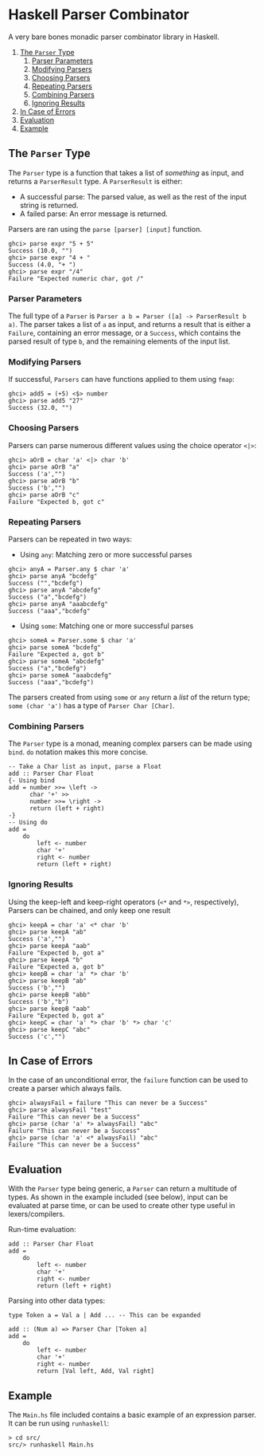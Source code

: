 # Haskell Parser Combinator

A very bare bones monadic parser combinator library in Haskell.

1. [The `Parser` Type](##The`Parser`Type)
    1. [Parser Parameters](###ParserParameters)
    1. [Modifying Parsers](###ModifyingParsers)
    2. [Choosing Parsers](###ChoosingParsers)
    3. [Repeating Parsers](###RepeatingParsers)
    4. [Combining Parsers](###CombiningParsers)
    5. [Ignoring Results](###IgnoringResults)
2. [In Case of Errors](##InCaseOfErrors)
3. [Evaluation](##Evaluation) 
4. [Example](##Example)

## The `Parser` Type

The `Parser` type is a function that takes a list of *something* as input, and returns a `ParserResult` type. A
`ParserResult` is either:

- A successful parse: The parsed value, as well as the rest of the input string is returned.
- A failed parse: An error message is returned.

Parsers are ran using the `parse [parser] [input]` function.

```
ghci> parse expr "5 + 5"
Success (10.0, "")
ghci> parse expr "4 + "
Success (4.0, "+ ")
ghci> parse expr "/4"
Failure "Expected numeric char, got /"
```

### Parser Parameters

The full type of a `Parser` is `Parser a b = Parser ([a] -> ParserResult b a)`. The parser
takes a list of `a` as input, and returns a result that is either a `Failure`, containing an error
message, or a `Success`, which contains the parsed result of type `b`, and the remaining elements of
the input list.

### Modifying Parsers

If successful, `Parsers` can have functions applied to them using `fmap`:

```
ghci> add5 = (+5) <$> number
ghci> parse add5 "27"
Success (32.0, "")
```

### Choosing Parsers

Parsers can parse numerous different values using the choice operator `<|>`:
```
ghci> aOrB = char 'a' <|> char 'b'
ghci> parse aOrB "a"
Success ('a',"")
ghci> parse aOrB "b"
Success ('b',"")
ghci> parse aOrB "c"
Failure "Expected b, got c"
```

### Repeating Parsers

Parsers can be repeated in two ways:

- Using `any`: Matching zero or more successful parses
```
ghci> anyA = Parser.any $ char 'a'
ghci> parse anyA "bcdefg"
Success ("","bcdefg")
ghci> parse anyA "abcdefg"
Success ("a","bcdefg")
ghci> parse anyA "aaabcdefg"
Success ("aaa","bcdefg"

```
- Using `some`: Matching one or more successful parses
```
ghci> someA = Parser.some $ char 'a'
ghci> parse someA "bcdefg"
Failure "Expected a, got b"
ghci> parse someA "abcdefg"
Success ("a","bcdefg")
ghci> parse someA "aaabcdefg"
Success ("aaa","bcdefg")
```

The parsers created from using `some` or `any` return a *list* of the return type; `some (char 'a')` has a type of `Parser Char [Char]`.

### Combining Parsers

The `Parser` type is a monad, meaning complex parsers can be made using `bind`. `do` notation makes this more concise.

```
-- Take a Char list as input, parse a Float
add :: Parser Char Float
{- Using bind
add = number >>= \left ->
      char '+' >>
      number >>= \right ->
      return (left + right)
-}
-- Using do
add =
    do
        left <- number
        char '+'
        right <- number
        return (left + right)
```

### Ignoring Results

Using the keep-left and keep-right operators (`<*` and `*>`, respectively), Parsers can be chained, and only keep one result
```
ghci> keepA = char 'a' <* char 'b'
ghci> parse keepA "ab"
Success ('a',"")
ghci> parse keepA "aab"
Failure "Expected b, got a"
ghci> parse keepA "b"
Failure "Expected a, got b"
ghci> keepB = char 'a' *> char 'b'
ghci> parse keepB "ab"
Success ('b',"")
ghci> parse keepB "abb"
Success ('b',"b")
ghci> parse keepB "aab"
Failure "Expected b, got a"
ghci> keepC = char 'a' *> char 'b' *> char 'c'
ghci> parse keepC "abc"
Success ('c',"")
```

## In Case of Errors

In the case of an unconditional error, the `failure` function can be used to create a parser which always fails.
```
ghci> alwaysFail = failure "This can never be a Success"
ghci> parse alwaysFail "test"
Failure "This can never be a Success"
ghci> parse (char 'a' *> alwaysFail) "abc"
Failure "This can never be a Success"
ghci> parse (char 'a' <* alwaysFail) "abc"
Failure "This can never be a Success"
```

## Evaluation

With the `Parser` type being generic, a `Parser` can return a multitude of types. As shown in the example included (see below), input can be evaluated at parse time, or can be used to create other type useful in lexers/compilers.

Run-time evaluation:
```
add :: Parser Char Float
add =
    do
        left <- number
        char '+'
        right <- number
        return (left + right)
```

Parsing into other data types:
```
type Token a = Val a | Add ... -- This can be expanded

add :: (Num a) => Parser Char [Token a]
add =
    do
        left <- number
        char '+'
        right <- number
        return [Val left, Add, Val right]
```

## Example

The `Main.hs` file included contains a basic example of an expression parser. It can be run using `runhaskell`:
```
> cd src/
src/> runhaskell Main.hs
```
